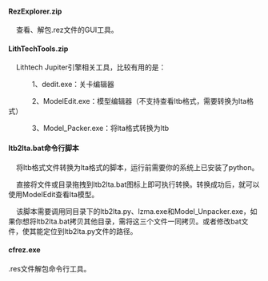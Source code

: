 #### RezExplorer.zip

    查看、解包.rez文件的GUI工具。

#### LithTechTools.zip

    Lithtech Jupiter引擎相关工具，比较有用的是：

            1、dedit.exe：关卡编辑器

            2、ModelEdit.exe：模型编辑器（不支持查看ltb格式，需要转换为lta格式）

            3、Model_Packer.exe：将lta格式转换为ltb

#### ltb2lta.bat命令行脚本

    将ltb格式文件转换为lta格式的脚本，运行前需要你的系统上已安装了python。

    直接将文件或目录拖拽到ltb2lta.bat图标上即可执行转换。转换成功后，就可以使用ModelEdit查看lta模型。

    该脚本需要调用同目录下的ltb2lta.py、lzma.exe和Model_Unpacker.exe，如果你想将ltb2lta.bat拷贝其他目录，需将这三个文件一同拷贝。或者修改bat文件，使其能定位到ltb2lta.py文件的路径。

#### cfrez.exe

 .res文件解包命令行工具。
